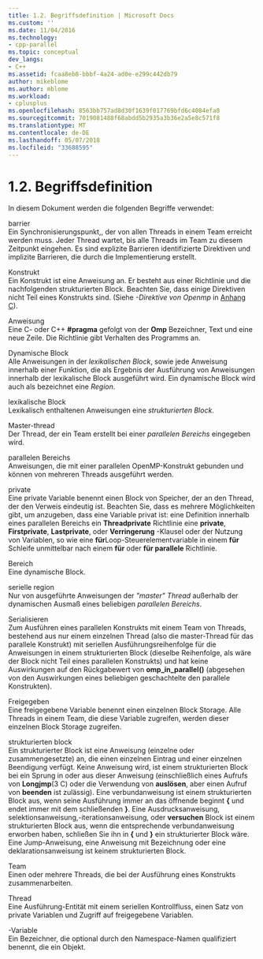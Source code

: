```yaml
---
title: 1.2. Begriffsdefinition | Microsoft Docs
ms.custom: ''
ms.date: 11/04/2016
ms.technology:
- cpp-parallel
ms.topic: conceptual
dev_langs:
- C++
ms.assetid: fcaa8eb8-bbbf-4a24-ad0e-e299c442db79
author: mikeblome
ms.author: mblome
ms.workload:
- cplusplus
ms.openlocfilehash: 8563bb757ad8d30f1639f017769bfd6c4084efa0
ms.sourcegitcommit: 7019081488f68abdd5b2935a3b36e2a5e8c571f8
ms.translationtype: MT
ms.contentlocale: de-DE
ms.lasthandoff: 05/07/2018
ms.locfileid: "33688595"
---
```

# <a name="12-definition-of-terms"></a>1.2. Begriffsdefinition
In diesem Dokument werden die folgenden Begriffe verwendet:  
  
 barrier  
 Ein Synchronisierungspunkt,, der von allen Threads in einem Team erreicht werden muss.  Jeder Thread wartet, bis alle Threads im Team zu diesem Zeitpunkt eingehen. Es sind explizite Barrieren identifizierte Direktiven und implizite Barrieren, die durch die Implementierung erstellt.  
  
 Konstrukt  
 Ein Konstrukt ist eine Anweisung an. Er besteht aus einer Richtlinie und die nachfolgenden strukturierten Block. Beachten Sie, dass einige Direktiven nicht Teil eines Konstrukts sind. (Siehe *-Direktive von Openmp* in [Anhang C](../../parallel/openmp/c-openmp-c-and-cpp-grammar.md)).  
  
 Anweisung  
 Eine C- oder C++ **#pragma** gefolgt von der **Omp** Bezeichner, Text und eine neue Zeile. Die Richtlinie gibt Verhalten des Programms an.  
  
 Dynamische Block  
 Alle Anweisungen in der *lexikalischen Block*, sowie jede Anweisung innerhalb einer Funktion, die als Ergebnis der Ausführung von Anweisungen innerhalb der lexikalische Block ausgeführt wird. Ein dynamische Block wird auch als bezeichnet eine *Region*.  
  
 lexikalische Block  
 Lexikalisch enthaltenen Anweisungen eine *strukturierten Block*.  
  
 Master-thread  
 Der Thread, der ein Team erstellt bei einer *parallelen Bereichs* eingegeben wird.  
  
 parallelen Bereichs  
 Anweisungen, die mit einer parallelen OpenMP-Konstrukt gebunden und können von mehreren Threads ausgeführt werden.  
  
 private  
 Eine private Variable benennt einen Block von Speicher, der an den Thread, der den Verweis eindeutig ist. Beachten Sie, dass es mehrere Möglichkeiten gibt, um anzugeben, dass eine Variable privat ist: eine Definition innerhalb eines parallelen Bereichs ein **Threadprivate** Richtlinie eine **private**, **Firstprivate**, **Lastprivate**, oder **Verringerung** -Klausel oder der Nutzung von Variablen, so wie eine **für**Loop-Steuerelementvariable in einem **für** Schleife unmittelbar nach einem **für** oder **für parallele** Richtlinie.  
  
 Bereich  
 Eine dynamische Block.  
  
 serielle region  
 Nur von ausgeführte Anweisungen der *"master" Thread* außerhalb der dynamischen Ausmaß eines beliebigen *parallelen Bereichs*.  
  
 Serialisieren  
 Zum Ausführen eines parallelen Konstrukts mit einem Team von Threads, bestehend aus nur einem einzelnen Thread (also die master-Thread für das parallele Konstrukt) mit seriellen Ausführungsreihenfolge für die Anweisungen in einem strukturierten Block (dieselbe Reihenfolge, als wäre der Block nicht Teil eines parallelen Konstrukts) und hat keine Auswirkungen auf den Rückgabewert von **omp_in_parallel()** (abgesehen von den Auswirkungen eines beliebigen geschachtelte den parallele Konstrukten).  
  
 Freigegeben  
 Eine freigegebene Variable benennt einen einzelnen Block Storage. Alle Threads in einem Team, die diese Variable zugreifen, werden dieser einzelnen Block Storage zugreifen.  
  
 strukturierten block  
 Ein strukturierter Block ist eine Anweisung (einzelne oder zusammengesetzte) an, die einen einzelnen Eintrag und einer einzelnen Beendigung verfügt. Keine Anweisung wird, ist einem strukturierten Block bei ein Sprung in oder aus dieser Anweisung (einschließlich eines Aufrufs von **Longjmp**(3 C) oder die Verwendung von **auslösen**, aber einen Aufruf von **beenden** ist zulässig). Eine verbundanweisung ist einem strukturierten Block aus, wenn seine Ausführung immer an das öffnende beginnt **{** und endet immer mit dem schließenden **}**. Eine Ausdrucksanweisung, selektionsanweisung,-iterationsanweisung, oder **versuchen** Block ist einem strukturierten Block aus, wenn die entsprechende verbundanweisung erworben haben, schließen Sie ihn in **{** und **}** ein strukturierter Block wäre. Eine Jump-Anweisung, eine Anweisung mit Bezeichnung oder eine deklarationsanweisung ist keinem strukturierten Block.  
  
 Team  
 Einen oder mehrere Threads, die bei der Ausführung eines Konstrukts zusammenarbeiten.  
  
 Thread  
 Eine Ausführung-Entität mit einem seriellen Kontrollfluss, einen Satz von private Variablen und Zugriff auf freigegebene Variablen.  
  
 -Variable  
 Ein Bezeichner, die optional durch den Namespace-Namen qualifiziert benennt, die ein Objekt.